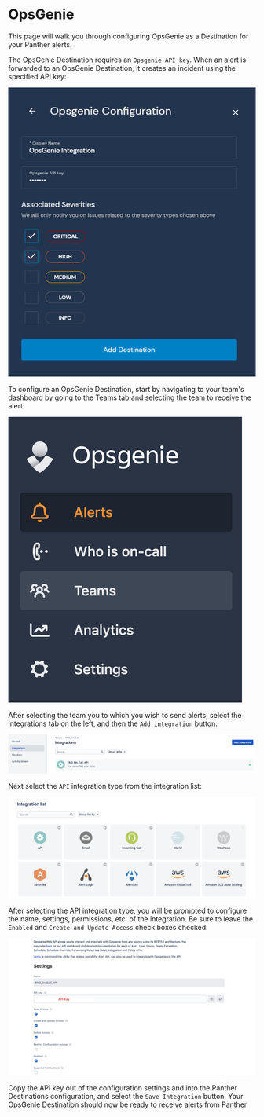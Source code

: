 # OpsGenie

This page will walk you through configuring OpsGenie as a Destination for your Panther alerts.

The OpsGenie Destination requires an `Opsgenie API key`. When an alert is forwarded to an OpsGenie Destination, it creates an incident using the specified API key:

![](../.gitbook/assets/opsegenie-panther%20%287%29%20%287%29%20%288%29%20%287%29.png)

To configure an OpsGenie Destination, start by navigating to your team's dashboard by going to the Teams tab and selecting the team to receive the alert:

![](../.gitbook/assets/opsgenie1.png)

After selecting the team you to which you wish to send alerts, select the integrations tab on the left, and then the `Add integration` button:

![](../.gitbook/assets/opsgenie2%20%282%29%20%281%29%20%289%29.png)

Next select the `API` integration type from the integration list:

![](../.gitbook/assets/opsgenie3%20%283%29%20%281%29%20%281%29.png)

After selecting the API integration type, you will be prompted to configure the name, settings, permissions, etc. of the integration. Be sure to leave the `Enabled` and `Create and Update Access` check boxes checked:

![](../.gitbook/assets/opsgenie4%20%284%29.png)

Copy the API key out of the configuration settings and into the Panther Destinations configuration, and select the `Save Integration` button. Your OpsGenie Destination should now be ready to receive alerts from Panther

